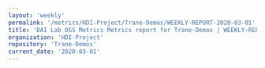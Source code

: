 ```yaml
---
layout: 'weekly'
permalink: '/metrics/HDI-Project/Trane-Demos/WEEKLY-REPORT-2020-03-01'
title: 'DAI Lab OSS Metrics Metrics report for Trane-Demos | WEEKLY-REPORT-2020-03-01'
organization: 'HDI-Project'
repository: 'Trane-Demos'
current_date: '2020-03-01'
---
```

